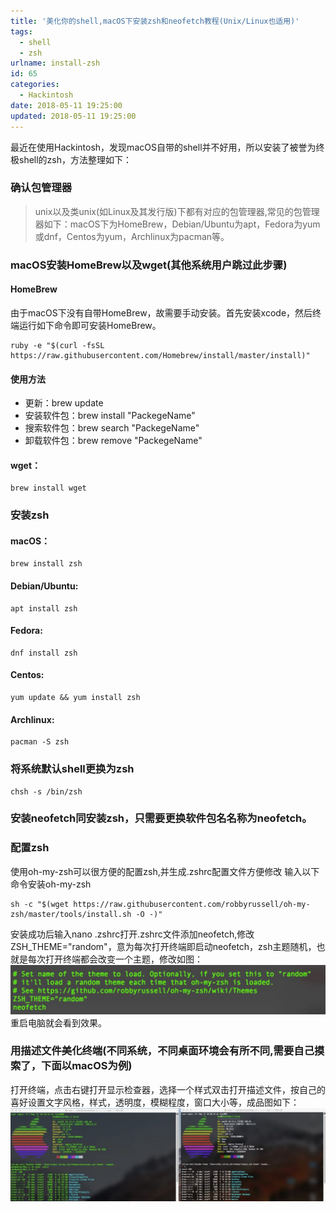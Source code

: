 ```yaml
---
title: '美化你的shell,macOS下安装zsh和neofetch教程(Unix/Linux也适用)'
tags:
  - shell
  - zsh
urlname: install-zsh
id: 65
categories:
  - Hackintosh
date: 2018-05-11 19:25:00
updated: 2018-05-11 19:25:00
---
```


最近在使用Hackintosh，发现macOS自带的shell并不好用，所以安装了被誉为终极shell的zsh，方法整理如下：<!--more--> 
### 确认包管理器
>unix以及类unix(如Linux及其发行版)下都有对应的包管理器,常见的包管理器如下：macOS下为HomeBrew，Debian/Ubuntu为apt，Fedora为yum或dnf，Centos为yum，Archlinux为pacman等。

### macOS安装HomeBrew以及wget(其他系统用户跳过此步骤)

#### HomeBrew
由于macOS下没有自带HomeBrew，故需要手动安装。首先安装xcode，然后终端运行如下命令即可安装HomeBrew。

```
ruby -e "$(curl -fsSL https://raw.githubusercontent.com/Homebrew/install/master/install)"
```
#### 使用方法
* 更新：brew update 
* 安装软件包：brew install "PackegeName" 
* 搜索软件包：brew search "PackegeName"
* 卸载软件包：brew remove "PackegeName" 

#### wget：
```
brew install wget
```
### 安装zsh 

#### macOS：
```
brew install zsh
```
#### Debian/Ubuntu: 
```
apt install zsh
```
#### Fedora: 
```
dnf install zsh
```
#### Centos: 
```
yum update && yum install zsh
```
#### Archlinux: 
```
pacman -S zsh
```
### 将系统默认shell更换为zsh
```
chsh -s /bin/zsh
```
### 安装neofetch同安装zsh，只需要更换软件包名名称为neofetch。 
### 配置zsh 
使用oh-my-zsh可以很方便的配置zsh,并生成.zshrc配置文件方便修改 输入以下命令安装oh-my-zsh
```
sh -c "$(wget https://raw.githubusercontent.com/robbyrussell/oh-my-zsh/master/tools/install.sh -O -)"
```
安装成功后输入nano .zshrc打开.zshrc文件添加neofetch,修改ZSH_THEME="random"，意为每次打开终端即启动neofetch，zsh主题随机，也就是每次打开终端都会改变一个主题，修改如图： ![](/images/c7fd2a6d2692642c94a9a78c42f04ee4ef71b410.jpg) 重启电脑就会看到效果。

### 用描述文件美化终端(不同系统，不同桌面环境会有所不同,需要自己摸索了，下面以macOS为例) 
打开终端，点击右键打开显示检查器，选择一个样式双击打开描述文件，按自己的喜好设置文字风格，样式，透明度，模糊程度，窗口大小等，成品图如下： ![](/images/e7005ea1415345c95c83b5c0f1cbd21b124c8245.jpg)